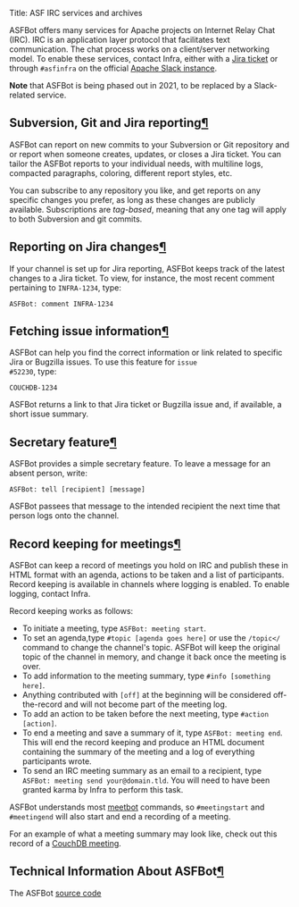 Title: ASF IRC services and archives

<p id="intro"></p>

ASFBot offers many services for Apache projects on Internet Relay Chat (IRC). IRC is an application layer protocol that facilitates text communication. The chat process works on a client/server networking model. To enable these services, contact Infra, either with a <a href="https://issues.apache.org/jira/browse/INFRA" target="_blank">Jira ticket</a> or through `#asfinfra` on the official <a href="https://the-asf.slack.com/" target="_blank">Apache Slack instance</a>.

**Note** that ASFBot is being phased out in 2021, to be replaced by a Slack-related service.

<h2 id="commits">Subversion, Git and Jira reporting<a class="headerlink" href="#commits" title="Permanent link">&para;</a></h2>

ASFBot can report on new commits to your Subversion or Git repository and or report when someone creates, updates, or closes a Jira ticket. You can tailor the ASFBot reports to your individual needs, with multiline logs, compacted paragraphs, coloring, different report styles, etc.

You can subscribe to any repository you like, and get reports on any specific changes you prefer, as long as these changes are publicly available. Subscriptions are <em>tag-based</em>, meaning that any one tag will apply to both Subversion and git commits.</p>

<h2 id="jiras">Reporting on Jira changes<a class="headerlink" href="#jiras" title="Permanent link">&para;</a></h2>

If your channel is set up for Jira reporting, ASFBot keeps track of the latest changes to a Jira ticket. To view, for instance, the most recent comment pertaining to `INFRA-1234`, type: 

`ASFBot: comment INFRA-1234` 


<h2 id="issues">Fetching issue information<a class="headerlink" href="#issues" title="Permanent link">&para;</a></h2>

ASFBot can help you find the correct information or link related to specific Jira or Bugzilla issues. To use this feature for <code>issue #52230</code>, type:

`COUCHDB-1234`

ASFBot returns a link to that Jira ticket or Bugzilla issue and, if available, a short issue summary.

<h2 id="secretary">Secretary feature<a class="headerlink" href="#secretary" title="Permanent link">&para;</a></h2>

ASFBot provides a simple secretary feature. To leave a message for an absent person, write: 

`ASFBot: tell [recipient] [message]`

ASFBot passees that message to the intended recipient the next time that person logs onto the channel.

<h2 id="meetings">Record keeping for meetings<a class="headerlink" href="#meetings" title="Permanent link">&para;</a></h2>

ASFBot can keep a record of meetings you hold on IRC and publish these in HTML format with an agenda, actions to be taken and a list of participants. Record keeping is available in channels where logging is enabled. To enable logging, contact Infra.

Record keeping works as follows:

  - To initiate a meeting, type `ASFBot: meeting start`.
  - To set an agenda,type `#topic [agenda goes here]` or use the `/topic</` command to change the channel's topic. ASFBot will keep the original topic of the channel in memory, and change it back once the meeting is over.
  - To add information to the meeting summary, type `#info [something here]`.
  - Anything contributed with `[off]` at the beginning will be considered off-the-record and will not become part of the meeting log.
  - To add an action to be taken before the next meeting, type `#action [action]`.
  - To end a meeting and save a summary of it, type `ASFBot: meeting end`. This will end the record keeping and produce an HTML document containing the summary of the meeting and a log of everything participants wrote.
  - To send an IRC meeting summary as an email to a recipient, type `ASFBot: meeting send your@domain.tld`. You will need to have been granted karma by Infra to perform this task.

 ASFBot understands most <a href="https://meetbot.debian.net/Manual.html" target="_blank">meetbot</a> commands, so 
`#meetingstart` and `#meetingend` will also start and end a recording of a meeting.

For an example of what a meeting summary may look like, check out this record of a <a href="https://comments.apache.org/meetings/couchdb-meeting-16_01_2013-2439.html" target="_blank">CouchDB meeting</a>.

<h2 id="sourcecode">Technical Information About ASFBot<a class="headerlink" href="#sourcecode" title="Permanent link">&para;</a></h2>

The ASFBot <a href="https://svn.apache.org/repos/infra/infrastructure/trunk/projects/asfbot/" target="_blank">source code</a>
